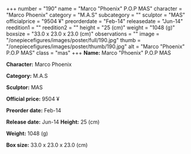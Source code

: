 +++
number = "190"
name = "Marco &#34;Phoenix&#34; P.O.P MAS"
character = "Marco Phoenix"
category = "M.A.S"
subcategory = ""
sculptor = "MAS"
officialprice = "9504 ¥"
preorderdate = "Feb-14"
releasedate = "Jun-14"
reedition1 = ""
reedition2 = ""
height = "25 (cm)"
weight = "1048 (g)"
boxsize = "33.0 x 23.0 x 23.0 (cm)"
observations = ""
image = "/onepiecefigures/images/poster/full/190.jpg"
thumb = "/onepiecefigures/images/poster/thumb/190.jpg"
alt = "Marco &#34;Phoenix&#34; P.O.P MAS"
class = "mas"
+++
**Name:** Marco &#34;Phoenix&#34; P.O.P MAS

**Character:** Marco Phoenix

**Category:** M.A.S 

**Sculptor:** MAS

**Official price:** 9504 ¥

**Preorder date:** Feb-14

**Release date:** Jun-14
**Height:** 25 (cm)

**Weight:** 1048 (g)

**Box size:** 33.0 x 23.0 x 23.0 (cm)


